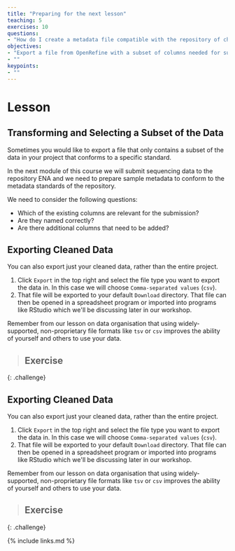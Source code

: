 ```yaml
---
title: "Preparing for the next lesson"
teaching: 5
exercises: 10
questions:
- "How do I create a metadata file compatible with the repository of choice?"
objectives:
- "Export a file from OpenRefine with a subset of columns needed for submitting the data to the repository ENA."
- ""
keypoints:
- ""
---
```


# Lesson

## Transforming and Selecting a Subset of the Data
Sometimes you would like to export a file that only contains a subset of the data in your project that conforms to a specific standard.  

In the next module of this course we will submit sequencing data to the repository ENA and we need to prepare sample metadata to conform to the metadata standards of the repository.

We need to consider the following questions:

- Which of the existing columns are relevant for the submission?
- Are they named correctly?
- Are there additional columns that need to be added?

## Exporting Cleaned Data

You can also export just your cleaned data, rather than the entire project.

1. Click `Export` in the top right and select the file type you want to export the data in. In this case we will choose `Comma-separated values` (`csv`).
2. That file will be exported to your default `Download` directory. That file can then be opened in a spreadsheet program or imported
into programs like RStudio which we'll be discussing later in our workshop.

Remember from our lesson on data organisation that using widely-supported, non-proprietary file formats like `tsv` or `csv` improves the ability of yourself and others to use your data.

> ## Exercise
>
>
{: .challenge}


## Exporting Cleaned Data

You can also export just your cleaned data, rather than the entire project.

1. Click `Export` in the top right and select the file type you want to export the data in. In this case we will choose `Comma-separated values` (`csv`).
2. That file will be exported to your default `Download` directory. That file can then be opened in a spreadsheet program or imported
into programs like RStudio which we'll be discussing later in our workshop.

Remember from our lesson on data organisation that using widely-supported, non-proprietary file formats like `tsv` or `csv` improves the ability of yourself and others to use your data.

> ## Exercise
>
>
{: .challenge}

{% include links.md %}
